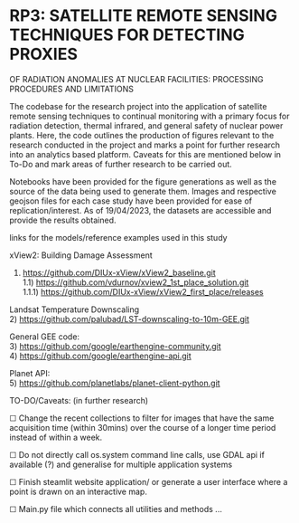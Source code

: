 # RP3: SATELLITE REMOTE SENSING TECHNIQUES FOR DETECTING PROXIES
OF RADIATION ANOMALIES AT NUCLEAR FACILITIES: PROCESSING
PROCEDURES AND LIMITATIONS

The codebase for the research project into the application of satellite remote sensing techniques to continual monitoring with a primary focus for radiation detection, thermal infrared, and general safety of nuclear power plants. Here, the code outlines the production of figures relevant to the research conducted in the project and marks a point for further research into an analytics based platform. Caveats for this are mentioned below in To-Do and mark areas of further research to be carried out.

Notebooks have been provided for the figure generations as well as the source of the data being used to generate them. Images and respective geojson files for each case study have been provided for ease of replication/interest. As of 19/04/2023, the datasets are accessible and provide the results obtained.

links for the models/reference examples used in this study

xView2: Building Damage Assessment  
1) https://github.com/DIUx-xView/xView2_baseline.git                       
1.1) https://github.com/vdurnov/xview2_1st_place_solution.git  
1.1.1) https://github.com/DIUx-xView/xView2_first_place/releases  

Landsat Temperature Downscaling  
2) https://github.com/palubad/LST-downscaling-to-10m-GEE.git  

General GEE code:  
3) https://github.com/google/earthengine-community.git  
4) https://github.com/google/earthengine-api.git  

Planet API:    
5) https://github.com/planetlabs/planet-client-python.git  


TO-DO/Caveats: (in further research)  

☐ Change the recent collections to filter for images that have the same acquisition time (within 30mins) over the course of a longer time period instead of within a week. 

☐ Do not directly call os.system command line calls, use GDAL api if available (?) and generalise for multiple application systems

☐ Finish steamlit website application/ or generate a user interface where a point is drawn on an interactive map.

☐ Main.py file which connects all utilities and methods
...
